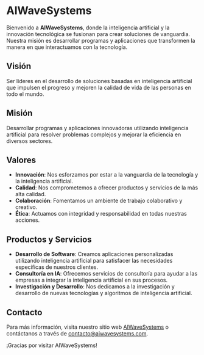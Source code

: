 # AIWaveSystems

Bienvenido a **AIWaveSystems**, donde la inteligencia artificial y la innovación tecnológica se fusionan para crear soluciones de vanguardia. Nuestra misión es desarrollar programas y aplicaciones que transformen la manera en que interactuamos con la tecnología.

## Visión

Ser líderes en el desarrollo de soluciones basadas en inteligencia artificial que impulsen el progreso y mejoren la calidad de vida de las personas en todo el mundo.

## Misión

Desarrollar programas y aplicaciones innovadoras utilizando inteligencia artificial para resolver problemas complejos y mejorar la eficiencia en diversos sectores.

## Valores

- **Innovación**: Nos esforzamos por estar a la vanguardia de la tecnología y la inteligencia artificial.
- **Calidad**: Nos comprometemos a ofrecer productos y servicios de la más alta calidad.
- **Colaboración**: Fomentamos un ambiente de trabajo colaborativo y creativo.
- **Ética**: Actuamos con integridad y responsabilidad en todas nuestras acciones.

## Productos y Servicios

- **Desarrollo de Software**: Creamos aplicaciones personalizadas utilizando inteligencia artificial para satisfacer las necesidades específicas de nuestros clientes.
- **Consultoría en IA**: Ofrecemos servicios de consultoría para ayudar a las empresas a integrar la inteligencia artificial en sus procesos.
- **Investigación y Desarrollo**: Nos dedicamos a la investigación y desarrollo de nuevas tecnologías y algoritmos de inteligencia artificial.

## Contacto

Para más información, visita nuestro sitio web [AIWaveSystems](https://www.aiwavesystems.com) o contáctanos a través de [contacto@aiwavesystems.com](mailto:contacto@aiwavesystems.com).

¡Gracias por visitar AIWaveSystems!